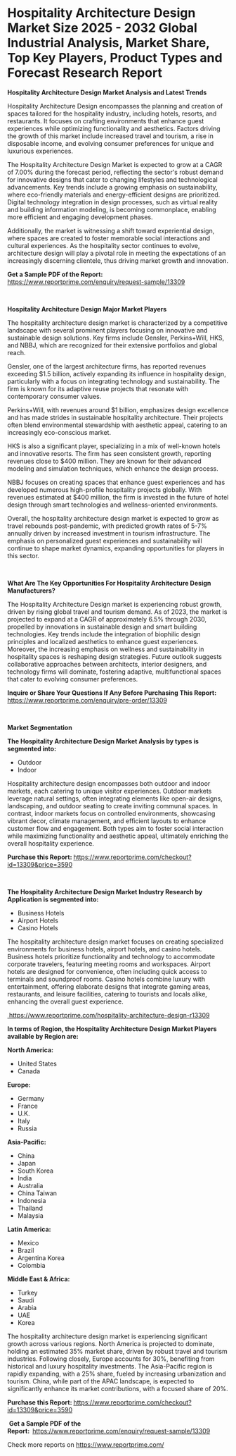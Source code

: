 <p><h1>Hospitality Architecture Design Market Size 2025 - 2032 Global Industrial Analysis, Market Share, Top Key Players, Product Types and Forecast Research Report</h1></p><p><strong>Hospitality Architecture Design Market Analysis and Latest Trends</strong></p>
<p><p>Hospitality Architecture Design encompasses the planning and creation of spaces tailored for the hospitality industry, including hotels, resorts, and restaurants. It focuses on crafting environments that enhance guest experiences while optimizing functionality and aesthetics. Factors driving the growth of this market include increased travel and tourism, a rise in disposable income, and evolving consumer preferences for unique and luxurious experiences.</p><p>The Hospitality Architecture Design Market is expected to grow at a CAGR of 7.00% during the forecast period, reflecting the sector's robust demand for innovative designs that cater to changing lifestyles and technological advancements. Key trends include a growing emphasis on sustainability, where eco-friendly materials and energy-efficient designs are prioritized. Digital technology integration in design processes, such as virtual reality and building information modeling, is becoming commonplace, enabling more efficient and engaging development phases.</p><p>Additionally, the market is witnessing a shift toward experiential design, where spaces are created to foster memorable social interactions and cultural experiences. As the hospitality sector continues to evolve, architecture design will play a pivotal role in meeting the expectations of an increasingly discerning clientele, thus driving market growth and innovation.</p></p>
<p><strong>Get a Sample PDF of the Report:&nbsp;</strong> <a href="https://www.reportprime.com/enquiry/request-sample/13309?utm_campaign=3184&utm_medium=2&utm_source=Github&utm_content=ia&utm_term=20032025&utm_id=hospitality-architecture-design">https://www.reportprime.com/enquiry/request-sample/13309</a></p>
<p>&nbsp;</p>
<p><strong>Hospitality Architecture Design Major Market Players</strong></p>
<p><p>The hospitality architecture design market is characterized by a competitive landscape with several prominent players focusing on innovative and sustainable design solutions. Key firms include Gensler, Perkins+Will, HKS, and NBBJ, which are recognized for their extensive portfolios and global reach.</p><p>Gensler, one of the largest architecture firms, has reported revenues exceeding $1.5 billion, actively expanding its influence in hospitality design, particularly with a focus on integrating technology and sustainability. The firm is known for its adaptive reuse projects that resonate with contemporary consumer values.</p><p>Perkins+Will, with revenues around $1 billion, emphasizes design excellence and has made strides in sustainable hospitality architecture. Their projects often blend environmental stewardship with aesthetic appeal, catering to an increasingly eco-conscious market.</p><p>HKS is also a significant player, specializing in a mix of well-known hotels and innovative resorts. The firm has seen consistent growth, reporting revenues close to $400 million. They are known for their advanced modeling and simulation techniques, which enhance the design process.</p><p>NBBJ focuses on creating spaces that enhance guest experiences and has developed numerous high-profile hospitality projects globally. With revenues estimated at $400 million, the firm is invested in the future of hotel design through smart technologies and wellness-oriented environments.</p><p>Overall, the hospitality architecture design market is expected to grow as travel rebounds post-pandemic, with predicted growth rates of 5-7% annually driven by increased investment in tourism infrastructure. The emphasis on personalized guest experiences and sustainability will continue to shape market dynamics, expanding opportunities for players in this sector.</p></p>
<p>&nbsp;</p>
<p><strong>What Are The Key Opportunities For Hospitality Architecture Design Manufacturers?</strong></p>
<p><p>The Hospitality Architecture Design market is experiencing robust growth, driven by rising global travel and tourism demand. As of 2023, the market is projected to expand at a CAGR of approximately 6.5% through 2030, propelled by innovations in sustainable design and smart building technologies. Key trends include the integration of biophilic design principles and localized aesthetics to enhance guest experiences. Moreover, the increasing emphasis on wellness and sustainability in hospitality spaces is reshaping design strategies. Future outlook suggests collaborative approaches between architects, interior designers, and technology firms will dominate, fostering adaptive, multifunctional spaces that cater to evolving consumer preferences.</p></p>
<p><strong>Inquire or Share Your Questions If Any Before Purchasing This Report:</strong> <a href="https://www.reportprime.com/enquiry/pre-order/13309?utm_campaign=3184&utm_medium=2&utm_source=Github&utm_content=ia&utm_term=20032025&utm_id=hospitality-architecture-design">https://www.reportprime.com/enquiry/pre-order/13309</a></p>
<p>&nbsp;</p>
<p><strong>Market Segmentation</strong></p>
<p><strong>The Hospitality Architecture Design Market Analysis by types is segmented into:</strong></p>
<p><ul><li>Outdoor</li><li>Indoor</li></ul></p>
<p><p>Hospitality architecture design encompasses both outdoor and indoor markets, each catering to unique visitor experiences. Outdoor markets leverage natural settings, often integrating elements like open-air designs, landscaping, and outdoor seating to create inviting communal spaces. In contrast, indoor markets focus on controlled environments, showcasing vibrant decor, climate management, and efficient layouts to enhance customer flow and engagement. Both types aim to foster social interaction while maximizing functionality and aesthetic appeal, ultimately enriching the overall hospitality experience.</p></p>
<p><strong>Purchase this Report:&nbsp;</strong><a href="https://www.reportprime.com/checkout?id=13309&price=3590&utm_campaign=3184&utm_medium=2&utm_source=Github&utm_content=ia&utm_term=20032025&utm_id=hospitality-architecture-design">https://www.reportprime.com/checkout?id=13309&price=3590</a></p>
<p>&nbsp;</p>
<p><strong>The Hospitality Architecture Design Market Industry Research by Application is segmented into:</strong></p>
<p><ul><li>Business Hotels</li><li>Airport Hotels</li><li>Casino Hotels</li></ul></p>
<p><p>The hospitality architecture design market focuses on creating specialized environments for business hotels, airport hotels, and casino hotels. Business hotels prioritize functionality and technology to accommodate corporate travelers, featuring meeting rooms and workspaces. Airport hotels are designed for convenience, often including quick access to terminals and soundproof rooms. Casino hotels combine luxury with entertainment, offering elaborate designs that integrate gaming areas, restaurants, and leisure facilities, catering to tourists and locals alike, enhancing the overall guest experience.</p></p>
<p><a href="https://www.reportprime.com/hospitality-architecture-design-r13309?utm_campaign=3184&utm_medium=2&utm_source=Github&utm_content=ia&utm_term=20032025&utm_id=hospitality-architecture-design">&nbsp;https://www.reportprime.com/hospitality-architecture-design-r13309</a></p>
<p><strong>In terms of Region, the Hospitality Architecture Design Market Players available by Region are:</strong></p>
<p>
    <p> <strong> North America: </strong>
        <ul>
            <li>United States</li>
            <li>Canada</li>
        </ul>
        </p> 
    <p> <strong> Europe: </strong>
        <ul>
            <li>Germany</li>
            <li>France</li>
            <li>U.K.</li>
            <li>Italy</li>
            <li>Russia</li>
        </ul>
        </p> 
    <p> <strong> Asia-Pacific: </strong>
        <ul>
            <li>China</li>
            <li>Japan</li>
            <li>South Korea</li>
            <li>India</li>
            <li>Australia</li>
            <li>China Taiwan</li>
            <li>Indonesia</li>
            <li>Thailand</li>
            <li>Malaysia</li>
        </ul>
        </p> 
    <p> <strong> Latin America: </strong>
        <ul>
            <li>Mexico</li>
            <li>Brazil</li>
            <li>Argentina Korea</li>
            <li>Colombia</li>
        </ul>
        </p> 
    <p> <strong> Middle East & Africa: </strong>
        <ul>
            <li>Turkey</li>
            <li>Saudi</li>
            <li>Arabia</li>
            <li>UAE</li>
            <li>Korea</li>
        </ul>
    </p>
    </p>
<p><p>The hospitality architecture design market is experiencing significant growth across various regions. North America is projected to dominate, holding an estimated 35% market share, driven by robust travel and tourism industries. Following closely, Europe accounts for 30%, benefiting from historical and luxury hospitality investments. The Asia-Pacific region is rapidly expanding, with a 25% share, fueled by increasing urbanization and tourism. China, while part of the APAC landscape, is expected to significantly enhance its market contributions, with a focused share of 20%.</p></p>
<p><strong>Purchase this Report: </strong><a href="https://www.reportprime.com/checkout?id=13309&price=3590&utm_campaign=3184&utm_medium=2&utm_source=Github&utm_content=ia&utm_term=20032025&utm_id=hospitality-architecture-design">https://www.reportprime.com/checkout?id=13309&price=3590</a></p>
<p>&nbsp;<strong>Get a Sample PDF of the Report:&nbsp;&nbsp;</strong><a href="https://www.reportprime.com/enquiry/request-sample/13309?utm_campaign=3184&utm_medium=2&utm_source=Github&utm_content=ia&utm_term=20032025&utm_id=hospitality-architecture-design">https://www.reportprime.com/enquiry/request-sample/13309</a></p>
<p><strong></strong></p>
<p>Check more reports on <a href="https://www.reportprime.com/?utm_campaign=3184&utm_medium=2&utm_source=Github&utm_content=ia&utm_term=20032025&utm_id=hospitality-architecture-design">https://www.reportprime.com/</a></p>